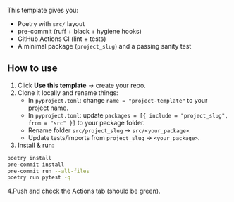 This template gives you:
- Poetry with `src/` layout
- pre-commit (ruff + black + hygiene hooks)
- GitHub Actions CI (lint + tests)
- A minimal package (`project_slug`) and a passing sanity test

## How to use
1. Click **Use this template** → create your repo.
2. Clone it locally and rename things:
   - In `pyproject.toml`: change `name = "project-template"` to your project name.
   - In `pyproject.toml`: update `packages = [{ include = "project_slug", from = "src" }]` to your package folder.
   - Rename folder `src/project_slug` → `src/<your_package>`.
   - Update tests/imports from `project_slug` → `<your_package>`.
3. Install & run:
```bash
poetry install
pre-commit install
pre-commit run --all-files
poetry run pytest -q
```
4.Push and check the Actions tab (should be green).

